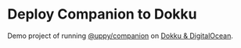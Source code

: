 # Deploy Companion to Dokku
Demo project of running [@uppy/companion](https://uppy.io/docs/companion) on [Dokku & DigitalOcean](https://medium.com/@pimterry/host-your-node-app-on-dokku-digitalocean-1cb97e3ab041).
